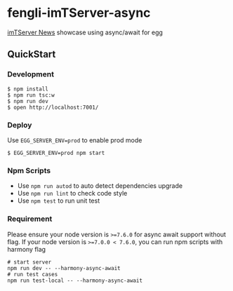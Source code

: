 # fengli-imTServer-async

[imTServer News](https://127.0.0.1/) showcase using async/await for egg

## QuickStart

### Development
```shell
$ npm install
$ npm run tsc:w
$ npm run dev
$ open http://localhost:7001/
```

### Deploy

Use `EGG_SERVER_ENV=prod` to enable prod mode

```shell
$ EGG_SERVER_ENV=prod npm start
```

### Npm Scripts

- Use `npm run autod` to auto detect dependencies upgrade
- Use `npm run lint` to check code style
- Use `npm test` to run unit test

### Requirement

Please ensure your node version is `>=7.6.0` for async await support without flag. If your node version is `>=7.0.0 < 7.6.0`, you can run npm scripts with harmony flag

```shell
# start server
npm run dev -- --harmony-async-await
# run test cases
npm run test-local -- --harmony-async-await
```
